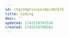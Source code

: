 ```yaml
---
id: ctqz34gtlovyev4pc30rb75
title: Coding
desc: ''
updated: 1742318782534
created: 1742318780562
---
```

